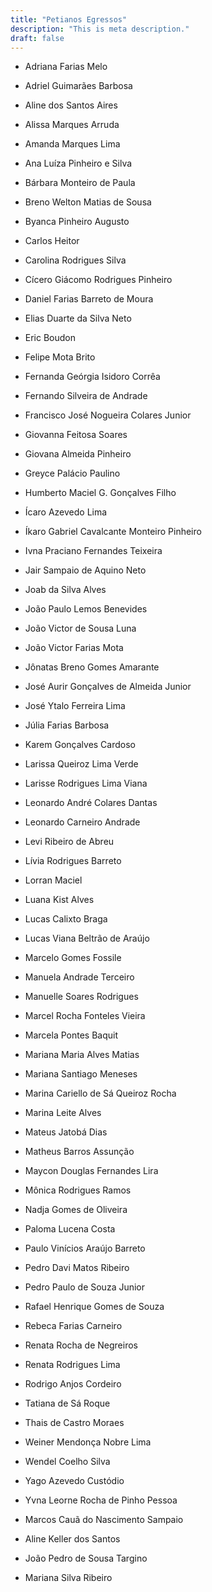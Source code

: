 ```yaml
---
title: "Petianos Egressos"
description: "This is meta description."
draft: false
---
```


* Adriana Farias Melo

* Adriel Guimarães Barbosa
* Aline dos Santos Aires
* Alissa Marques Arruda
* Amanda Marques Lima
* Ana Luíza Pinheiro e Silva 
* Bárbara Monteiro de Paula 
* Breno Welton Matias de Sousa 
* Byanca Pinheiro Augusto 
* Carlos Heitor 
* Carolina Rodrigues Silva 
* Cícero Giácomo Rodrigues Pinheiro 
* Daniel Farias Barreto de Moura 
* Elias Duarte da Silva Neto 
* Eric Boudon 
* Felipe Mota Brito 
* Fernanda Geórgia Isidoro Corrêa 
* Fernando Silveira de Andrade 
* Francisco José Nogueira Colares Junior 
* Giovanna Feitosa Soares 
* Giovana Almeida Pinheiro
* Greyce Palácio Paulino 
* Humberto Maciel G. Gonçalves Filho 
* Ícaro Azevedo Lima
* Íkaro Gabriel Cavalcante Monteiro Pinheiro 
* Ivna Praciano Fernandes Teixeira
* Jair Sampaio de Aquino Neto
* Joab da Silva Alves
* João Paulo Lemos Benevides
* João Victor de Sousa Luna
* João Victor Farias Mota 
* Jônatas Breno Gomes Amarante 
* José Aurir Gonçalves de Almeida Junior
* José Ytalo Ferreira Lima 
* Júlia Farias Barbosa 
* Karem Gonçalves Cardoso 
* Larissa Queiroz Lima Verde 
* Larisse Rodrigues Lima Viana 
* Leonardo André Colares Dantas 
* Leonardo Carneiro Andrade
* Levi Ribeiro de Abreu 	
* Lívia Rodrigues Barreto 
* Lorran Maciel
* Luana Kist Alves 
* Lucas Calixto Braga 
* Lucas Viana Beltrão de Araújo 
* Marcelo Gomes Fossile 
* Manuela Andrade Terceiro 
* Manuelle Soares Rodrigues 
* Marcel Rocha Fonteles Vieira 
* Marcela Pontes Baquit 
* Mariana Maria Alves Matias 
* Mariana Santiago Meneses 
* Marina Cariello de Sá Queiroz Rocha 
* Marina Leite Alves 
* Mateus Jatobá Dias 
* Matheus Barros Assunção 
* Maycon Douglas Fernandes Lira 
* Mônica Rodrigues Ramos 
* Nadja Gomes de Oliveira 
* Paloma Lucena Costa 
* Paulo Vinícios Araújo Barreto 
* Pedro Davi Matos Ribeiro 
* Pedro Paulo de Souza Junior 
* Rafael Henrique Gomes de Souza
* Rebeca Farias Carneiro 
* Renata Rocha de Negreiros 
* Renata Rodrigues Lima 
* Rodrigo Anjos Cordeiro 
* Tatiana de Sá Roque 
* Thais de Castro Moraes 
* Weiner Mendonça Nobre Lima 
* Wendel Coelho Silva 
* Yago Azevedo Custódio 
* Yvna Leorne Rocha de Pinho Pessoa
* Marcos Cauã do Nascimento Sampaio
* Aline Keller dos Santos
* João Pedro de Sousa Targino 
* Mariana Silva Ribeiro